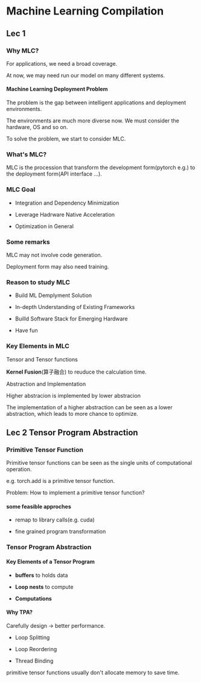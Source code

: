 # Machine Learning Compilation

## Lec 1

### Why MLC?

For applications, we need a broad coverage.

At now, we may need run our model on many different systems.

#### Machine Learning Deployment Problem

The problem is the gap between intelligent applications and deployment environments.

The environments are much more diverse now. We must consider the hardware, OS and so on.

To solve the problem, we start to consider MLC.

### What's MLC?

MLC is the procession that transform the development form(pytorch e.g.) to the deployment form(API interface ...).

### MLC Goal

- Integration and Dependency Minimization

- Leverage Hadrware Native Acceleration

- Optimization in General

### Some remarks

MLC may not involve code generation.

Deployment form may also need training.

### Reason to study MLC

- Build ML Demplyment Solution

- In-depth Understanding of Existing Frameworks

- Builld Software Stack for Emerging Hardware

- Have fun

### Key Elements in MLC

Tensor and Tensor functions

**Kernel Fusion**(算子融合) to reuduce the calculation time.

Abstraction and Implementation

Higher abstracion is implemented by lower abstracion

The implementation of a higher abstraction can be seen as a lower abstraction, which leads to more chance to optimize.

## Lec 2 Tensor Program Abstraction

### Primitive Tensor Function

Primitive tensor functions can be seen as the single units of computational operation.

e.g. torch.add is a primitive tensor function.

Problem: How to implement a primitive tensor function?

#### some feasible approches

- remap to library calls(e.g. cuda)

- fine grained program transformation

### Tensor Program Abstraction

#### Key Elements of a Tensor Program

- **buffers** to holds data

- **Loop nests** to compute

- **Computations**

#### Why TPA?

Carefully design -> better performance.

- Loop Splitting

- Loop Reordering

- Thread Binding

primitive tensor functions usually don't allocate memory to save time.
